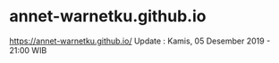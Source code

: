 # annet-warnetku.github.io

https://annet-warnetku.github.io/
Update : Kamis, 05 Desember 2019 - 21:00 WIB
